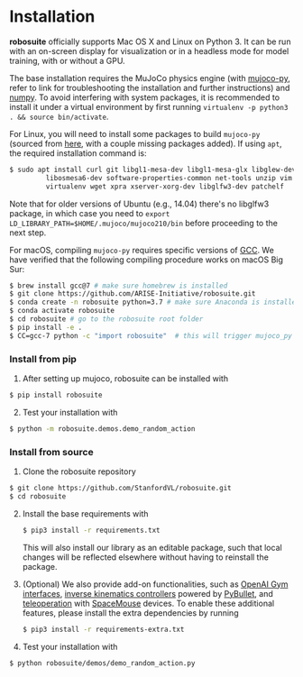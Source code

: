 # Installation
**robosuite** officially supports Mac OS X and Linux on Python 3. It can be run with an on-screen display for visualization or in a headless mode for model training, with or without a GPU.

The base installation requires the MuJoCo physics engine (with [mujoco-py](https://github.com/nimrod-gileadi/mujoco-py), refer to link for troubleshooting the installation and further instructions) and [numpy](http://www.numpy.org/). To avoid interfering with system packages, it is recommended to install it under a virtual environment by first running `virtualenv -p python3 . && source bin/activate`.

For Linux, you will need to install some packages to build `mujoco-py` (sourced from [here](https://github.com/openai/mujoco-py/blob/master/Dockerfile), with a couple missing packages added). If using `apt`, the required installation command is:
   ```sh
   $ sudo apt install curl git libgl1-mesa-dev libgl1-mesa-glx libglew-dev \
            libosmesa6-dev software-properties-common net-tools unzip vim \
            virtualenv wget xpra xserver-xorg-dev libglfw3-dev patchelf
   ```
   Note that for older versions of Ubuntu (e.g., 14.04) there's no libglfw3 package, in which case you need to `export LD_LIBRARY_PATH=$HOME/.mujoco/mujoco210/bin` before proceeding to the next step.

For macOS, compiling `mujoco-py` requires specific versions of [GCC](https://github.com/nimrod-gileadi/mujoco-py/blob/master/mujoco_py/builder.py#L311). We have verified that the following compiling procedure works on macOS Big Sur:
   ```sh
   $ brew install gcc@7 # make sure homebrew is installed
   $ git clone https://github.com/ARISE-Initiative/robosuite.git
   $ conda create -n robosuite python=3.7 # make sure Anaconda is installed
   $ conda activate robosuite
   $ cd robosuite # go to the robosuite root folder
   $ pip install -e .
   $ CC=gcc-7 python -c "import robosuite"  # this will trigger mujoco_py to compile
   ```

### Install from pip
1. After setting up mujoco, robosuite can be installed with
```sh
$ pip install robosuite
```

2. Test your installation with
```sh
$ python -m robosuite.demos.demo_random_action
```

### Install from source
1. Clone the robosuite repository
```sh 
$ git clone https://github.com/StanfordVL/robosuite.git
$ cd robosuite
```

2. Install the base requirements with
   ```sh
   $ pip3 install -r requirements.txt
   ```
   This will also install our library as an editable package, such that local changes will be reflected elsewhere without having to reinstall the package.

3. (Optional) We also provide add-on functionalities, such as [OpenAI Gym](https://github.com/openai/gym) [interfaces](source/robosuite.wrappers), [inverse kinematics controllers](source/robosuite.controllers) powered by [PyBullet](http://bulletphysics.org), and [teleoperation](source/robosuite.devices) with [SpaceMouse](https://www.3dconnexion.com/products/spacemouse.html) devices. To enable these additional features, please install the extra dependencies by running
   ```sh
   $ pip3 install -r requirements-extra.txt
   ```

4. Test your installation with
```sh
$ python robosuite/demos/demo_random_action.py
```
